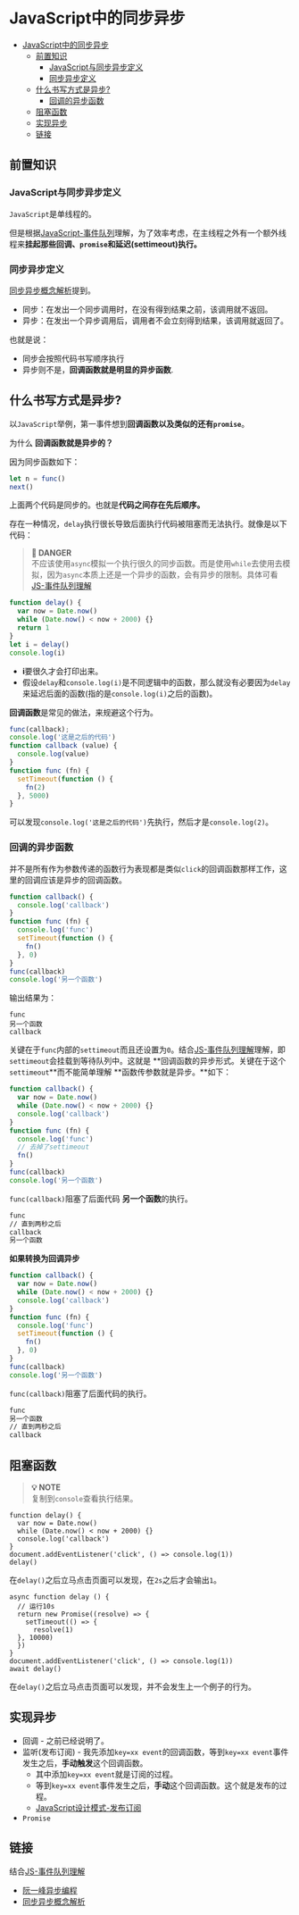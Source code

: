 # JavaScript中的同步异步

- [JavaScript中的同步异步](#javascript中的同步异步)
  - [前置知识](#前置知识)
    - [JavaScript与同步异步定义](#javascript与同步异步定义)
    - [同步异步定义](#同步异步定义)
  - [什么书写方式是异步?](#什么书写方式是异步)
    - [回调的异步函数](#回调的异步函数)
  - [阻塞函数](#阻塞函数)
  - [实现异步](#实现异步)
  - [链接](#链接)

## 前置知识

### JavaScript与同步异步定义

`JavaScript`是单线程的。

但是根据[JavaScript-事件队列](https://github.com/JiangWeixian/JS-Tips/blob/master/docs/Grammar/JS-Promise%26EventLoop%E5%87%BD%E6%95%B0%E6%89%A7%E8%A1%8C%E9%98%9F%E5%88%97.md)理解，为了效率考虑，在主线程之外有一个额外线程来**挂起那些回调、`promise`和延迟(settimeout)执行。**

### 同步异步定义

[同步异步概念解析](https://juejin.im/entry/58ae4636b123db0052b1caf8)提到。

- 同步：在发出一个同步调用时，在没有得到结果之前，该调用就不返回。  
- 异步：在发出一个异步调用后，调用者不会立刻得到结果，该调用就返回了。

也就是说：

* 同步会按照代码书写顺序执行
* 异步则不是，**回调函数就是明显的异步函数**.

## 什么书写方式是异步?

以`JavaScript`举例，第一事件想到**回调函数以及类似的还有`promise`**。

为什么 **回调函数就是异步的？**

因为同步函数如下：

```JavaScript
let n = func()
next()
```

上面两个代码是同步的。也就是**代码之间存在先后顺序。**

存在一种情况，`delay`执行很长导致后面执行代码被阻塞而无法执行。就像是以下代码：

> **🚫 DANGER**  
不应该使用`async`模拟一个执行很久的同步函数。而是使用`while`去使用去模拟，因为`async`本质上还是一个异步的函数，会有异步的限制。具体可看[JS-事件队列理解](/docs/Grammar/JS-Promise-EventLoop函数执行队列.md)

```JavaScript
function delay() {
  var now = Date.now()
  while (Date.now() < now + 2000) {}
  return 1
}
let i = delay()
console.log(i)
```

* **i**要很久才会打印出来。
* 假设`delay`和`console.log(i)`是不同逻辑中的函数，那么就没有必要因为`delay`来延迟后面的函数(指的是`console.log(i)`之后的函数)。

**回调函数**是常见的做法，来规避这个行为。

```JavaScript
func(callback);
console.log('这是之后的代码')
function callback (value) {
  console.log(value)
}
function func (fn) {
  setTimeout(function () {
    fn(2)
  }, 5000)
}
```

可以发现`console.log('这是之后的代码')`先执行，然后才是`console.log(2)`。

### 回调的异步函数

并不是所有作为参数传递的函数行为表现都是类似`click`的回调函数那样工作，这里的回调应该是异步的回调函数。

```JavaScript
function callback() {
  console.log('callback')
}
function func (fn) {
  console.log('func')
  setTimeout(function () {
    fn()
  }, 0)
}
func(callback)
console.log('另一个函数')
```

输出结果为：

```
func
另一个函数
callback
```

关键在于`func`内部的`settimeout`而且还设置为`0`。结合[JS-事件队列理解](/docs/Grammar/JS-Promise-EventLoop函数执行队列.md)理解，即`settimeout`会挂载到等待队列中。这就是 **回调函数的异步形式。关键在于这个`settimeout`**而不能简单理解 **函数传参数就是异步。**如下：

```JavaScript
function callback() {
  var now = Date.now()
  while (Date.now() < now + 2000) {}
  console.log('callback')
}
function func (fn) {
  console.log('func')
  // 去掉了settimeout
  fn()
}
func(callback)
console.log('另一个函数')
```

`func(callback)`阻塞了后面代码 **另一个函数**的执行。

```bash
func
// 直到两秒之后
callback
另一个函数
```

**如果转换为回调异步**

```JavaScript
function callback() {
  var now = Date.now()
  while (Date.now() < now + 2000) {}
  console.log('callback')
}
function func (fn) {
  console.log('func')
  setTimeout(function () {
    fn()
  }, 0)
}
func(callback)
console.log('另一个函数')
```

`func(callback)`阻塞了后面代码的执行。

```bash
func
另一个函数
// 直到两秒之后
callback
```

## 阻塞函数

> **💡 NOTE**  
复制到`console`查看执行结果。

```JS
function delay() {
  var now = Date.now()
  while (Date.now() < now + 2000) {}
  console.log('callback')
}
document.addEventListener('click', () => console.log(1))
delay()
```

在`delay()`之后立马点击页面可以发现，在`2s`之后才会输出`1`。

```JS
async function delay () {
  // 运行10s
  return new Promise((resolve) => {
    setTimeout(() => {
      resolve(1)
  }, 10000)
  })
}
document.addEventListener('click', () => console.log(1))
await delay()
```

在`delay()`之后立马点击页面可以发现，并不会发生上一个例子的行为。

## 实现异步

* 回调 - 之前已经说明了。
* 监听(发布订阅) - 我先添加`key=xx event`的回调函数，等到`key=xx event`事件发生之后，**手动触发**这个回调函数。
  * 其中添加`key=xx event`就是订阅的过程。
  * 等到`key=xx event`事件发生之后，**手动**这个回调函数。这个就是发布的过程。
  * [JavaScript设计模式-发布订阅](/docs/Books/JSDesgin-Patterns/设计模式/发布订阅模式.md)
* `Promise`


## 链接

结合[JS-事件队列理解](/docs/Grammar/JS-Promise%26EventLoop%E5%87%BD%E6%95%B0%E6%89%A7%E8%A1%8C%E9%98%9F%E5%88%97.md)

* [阮一峰异步编程](http://www.ruanyifeng.com/blog/2012/12/asynchronous%EF%BC%BFjavascript.html)
* [同步异步概念解析](https://juejin.im/entry/58ae4636b123db0052b1caf8)